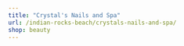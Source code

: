```yaml
---
title: "Crystal's Nails and Spa"
url: /indian-rocks-beach/crystals-nails-and-spa/
shop: beauty
---
```


